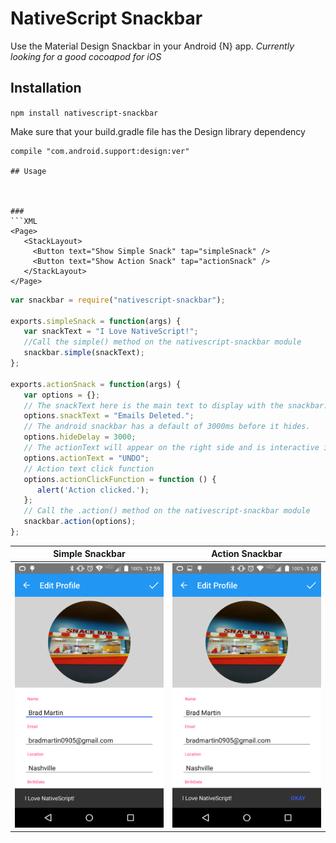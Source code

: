 # NativeScript Snackbar

Use the Material Design Snackbar in your Android {N} app.
*Currently looking for a good cocoapod for iOS*

## Installation
`npm install nativescript-snackbar`

Make sure that your build.gradle file has the Design library dependency

```
compile "com.android.support:design:ver"

## Usage



###
```XML
<Page>
   <StackLayout>
     <Button text="Show Simple Snack" tap="simpleSnack" />
     <Button text="Show Action Snack" tap="actionSnack" />
   </StackLayout>
</Page>
```

```JavaScript
var snackbar = require("nativescript-snackbar");

exports.simpleSnack = function(args) {
   var snackText = "I Love NativeScript!";      
   //Call the simple() method on the nativescript-snackbar module
   snackbar.simple(snackText);   
};

exports.actionSnack = function(args) {
   var options = {};
   // The snackText here is the main text to display with the snackbar.
   options.snackText = "Emails Deleted.";   
   // The android snackbar has a default of 3000ms before it hides.
   options.hideDelay = 3000;   
   // The actionText will appear on the right side and is interactive if the user taps it before the snackbar hides
   options.actionText = "UNDO";   
   // Action text click function
   options.actionClickFunction = function () {
      alert('Action clicked.');
   };    
   // Call the .action() method on the nativescript-snackbar module
   snackbar.action(options);   
};

```
Simple Snackbar | Action Snackbar
------------ | -------------
![Simple](/simple.png) | ![Action](/action.png)
